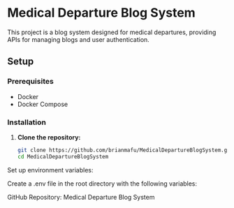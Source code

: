 # Medical Departure Blog System

This project is a blog system designed for medical departures, providing APIs for managing blogs and user authentication.

## Setup

### Prerequisites

- Docker
- Docker Compose

### Installation

1. **Clone the repository:**

   ```bash
   git clone https://github.com/brianmafu/MedicalDepartureBlogSystem.git
   cd MedicalDepartureBlogSystem
Set up environment variables:

Create a .env file in the root directory with the following variables:


GitHub Repository: Medical Departure Blog System
